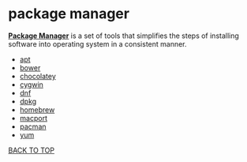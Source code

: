 package manager
===============
[**Package Manager**](https://en.wikipedia.org/wiki/Package_manager) is a set of tools that simplifies the steps of installing software into operating system in a consistent manner.

* [apt](https://github.com/ctrl-alt-del/devenv/tree/master/terminal/package%20manager/apt)
* [bower](https://github.com/ctrl-alt-del/devenv/tree/master/terminal/package%20manager/bower)
* [chocolatey](https://github.com/ctrl-alt-del/devenv/tree/master/terminal/package%20manager/chocolatey)
* [cygwin](https://github.com/ctrl-alt-del/devenv/tree/master/terminal/package%20manager/cywin)
* [dnf](https://github.com/ctrl-alt-del/devenv/tree/master/terminal/package%20manager/dnf)
* [dpkg](https://github.com/ctrl-alt-del/devenv/tree/master/terminal/package%20manager/dpkg)
* [homebrew](https://github.com/ctrl-alt-del/devenv/tree/master/terminal/package%20manager/homebrew)
* [macport](https://github.com/ctrl-alt-del/devenv/tree/master/terminal/package%20manager/macport)
* [pacman](https://github.com/ctrl-alt-del/devenv/tree/master/terminal/package%20manager/pacman)
* [yum](https://github.com/ctrl-alt-del/devenv/tree/master/terminal/package%20manager/yum)

[BACK TO TOP](https://github.com/ctrl-alt-del/devenv)
